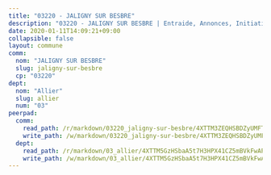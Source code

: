 ```yaml
---
title: "03220 - JALIGNY SUR BESBRE"
description: "03220 - JALIGNY SUR BESBRE | Entraide, Annonces, Initiatives"
date: 2020-01-11T14:09:21+09:00
collapsible: false
layout: commune
comm:
  nom: "JALIGNY SUR BESBRE"
  slug: jaligny-sur-besbre
  cp: "03220"
dept:
  nom: "Allier"
  slug: allier
  num: "03"
peerpad:
  comm:
    read_path: /r/markdown/03220_jaligny-sur-besbre/4XTTM3ZEQHSBDZyUMFTxhgdedKvYEi1sGVbtMLTpKEAbwCs4n
    write_path: /w/markdown/03220_jaligny-sur-besbre/4XTTM3ZEQHSBDZyUMFTxhgdedKvYEi1sGVbtMLTpKEAbwCs4n-K3TgUik5W3qKPuoaFfpaR2g7eDQ4S6ok96U9YhNScLu6XS31D8hWe96soYX2UwuvnvKdyx4hYquaeNf2ApbJoafzhBPGhoQTTrPzqDoFzD9Bn7TTT7hF29eZFMxEGgh8XU5EJuJS
  dept:
    read_path: /r/markdown/03_allier/4XTTM5GzHSbaA5t7H3HPX41CZ5mBVkFwAP4hDd5RoBY2JsEAy
    write_path: /w/markdown/03_allier/4XTTM5GzHSbaA5t7H3HPX41CZ5mBVkFwAP4hDd5RoBY2JsEAy-K3TgTfK63S9nh1XDKRdQM5CC7MJ5PWSrKVUCPKbSrFQ3cakeCH8tQGdUR9DTAz4uGC38FSNg947MKdwTpPPt11GSCbnkNPZdBTNtwdL7kw34FMS1ADZJRkGgd1Xx6qPUaEUtuBP3
---
```


